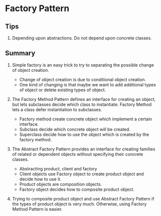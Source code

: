 # Factory Pattern

## Tips
1. Depending upon abstractions. Do not depend upon concrete classes.

## Summary
1. Simple factory is an easy trick to try to separating the possible change of object creation.
   - Change of object creation is due to conditional object creation.
   - One kind of changing is that maybe we want to add additional types of object or delete existing types of object.

1. The Factory Method Pattern defines an interface
for creating an object, but lets subclasses decide which
class to instantiate. Factory Method lets a class defer
instantiation to subclasses.
   - Factory method create concrete object which implement a certain interface.
   - Subclass decide which concrete object will be created.
   - Superclass decide how to use the object which is created by the factory method.

1. The Abstract Factory Pattern provides an interface
for creating families of related or dependent objects
without specifying their concrete classes.
   - Abstracting product, client and factory
   - Client objects use Factory object to create product object and decide how to use it.
   - Product objects are composition objects.
   - Factory object decides how to composite product object.

1. Trying to composite product object and use Abstract Factory Pattern if the types of product object is very much. Otherwise, using Factory Method Pattern is easier.